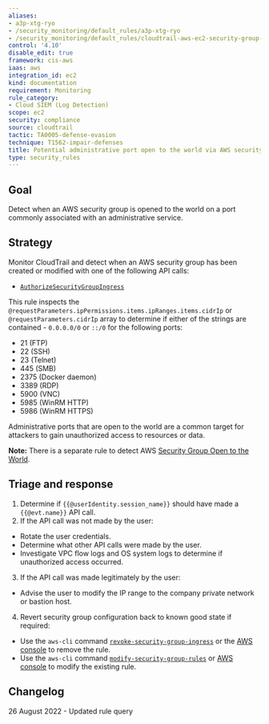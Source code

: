 ```yaml
---
aliases:
- a3p-xtg-ryo
- /security_monitoring/default_rules/a3p-xtg-ryo
- /security_monitoring/default_rules/cloudtrail-aws-ec2-security-group-administrative-port-open-to-world
control: '4.10'
disable_edit: true
framework: cis-aws
iaas: aws
integration_id: ec2
kind: documentation
requirement: Monitoring
rule_category:
- Cloud SIEM (Log Detection)
scope: ec2
security: compliance
source: cloudtrail
tactic: TA0005-defense-evasion
technique: T1562-impair-defenses
title: Potential administrative port open to the world via AWS security group
type: security_rules
---
```


## Goal
Detect when an AWS security group is opened to the world on a port commonly associated with an administrative service.

## Strategy
Monitor CloudTrail and detect when an AWS security group has been created or modified with one of the following API calls:
* [`AuthorizeSecurityGroupIngress`][1]

This rule inspects the `@requestParameters.ipPermissions.items.ipRanges.items.cidrIp` or `@requestParameters.cidrIp` array to determine if either of the strings are contained - `0.0.0.0/0` or `::/0` for the following ports:
* 21 (FTP)
* 22 (SSH)
* 23 (Telnet)
* 445 (SMB)
* 2375 (Docker daemon)
* 3389 (RDP)
* 5900 (VNC)
* 5985 (WinRM HTTP)
* 5986 (WinRM HTTPS)

Administrative ports that are open to the world are a common target for attackers to gain unauthorized access to resources or data.

**Note:** There is a separate rule to detect AWS [Security Group Open to the World][2].

## Triage and response
1. Determine if `{{@userIdentity.session_name}}` should have made a `{{@evt.name}}` API call.
2. If the API call was not made by the user:
  * Rotate the user credentials.
  * Determine what other API calls were made by the user.
  * Investigate VPC flow logs and OS system logs to determine if unauthorized access occurred.
3. If the API call was made legitimately by the user:
  * Advise the user to modify the IP range to the company private network or bastion host.
4. Revert security group configuration back to known good state if required:
  * Use the `aws-cli` command [`revoke-security-group-ingress`][3] or the [AWS console][4] to remove the rule.
  * Use the `aws-cli` command [`modify-security-group-rules`][5] or [AWS console][6] to modify the existing rule.

## Changelog
26 August 2022 - Updated rule query

[1]: https://docs.aws.amazon.com/AWSEC2/latest/APIReference/API_AuthorizeSecurityGroupIngress.html
[2]: https://docs.datadoghq.com/security_platform/default_rules/aws-security-group-open-to-world/
[3]: https://docs.aws.amazon.com/cli/latest/reference/ec2/revoke-security-group-ingress.html
[4]: https://docs.aws.amazon.com/vpc/latest/userguide/VPC_SecurityGroups.html#deleting-security-group-rules
[5]: https://docs.aws.amazon.com/cli/latest/reference/ec2/modify-security-group-rules.html
[6]: https://docs.aws.amazon.com/vpc/latest/userguide/VPC_SecurityGroups.html#updating-security-group-rules
